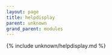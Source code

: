```yaml
---
layout: page
title: helpdisplay
parent: unknown
grand_parent: modules
---
```


{% include unknown/helpdisplay.md %}
